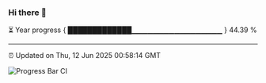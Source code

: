 ### Hi there 👋

⏳ Year progress { █████████████▁▁▁▁▁▁▁▁▁▁▁▁▁▁▁▁▁ } 44.39 %

---

⏰ Updated on Thu, 12 Jun 2025 00:58:14 GMT

![Progress Bar CI](https://github.com/Shyam-Makwana/GitHub-Actions-Demo/workflows/Progress%20Bar%20CI/badge.svg)
